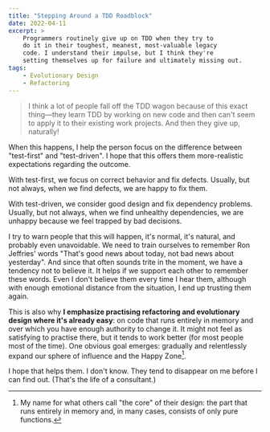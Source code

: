 ```yaml
---
title: "Stepping Around a TDD Roadblock"
date: 2022-04-11
excerpt: >
    Programmers routinely give up on TDD when they try to 
    do it in their toughest, meanest, most-valuable legacy
    code. I understand their impulse, but I think they're
    setting themselves up for failure and ultimately missing out.
tags:
    - Evolutionary Design
    - Refactoring
---
```


> I think a lot of people fall off the TDD wagon because of this exact thing&mdash;they learn TDD by working on new code and then can't seem to apply it to their existing work projects. And then they give up, naturally!

When this happens, I help the person focus on the difference between "test-first" and "test-driven". I hope that this offers them more-realistic expectations regarding the outcome.

With test-first, we focus on correct behavior and fix defects. Usually, but not always, when we find defects, we are happy to fix them.

With test-driven, we consider good design and fix dependency problems. Usually, but not always, when we find unhealthy dependencies, we are unhappy because we feel trapped by bad decisions.

I try to warn people that this will happen, it's normal, it's natural, and probably even unavoidable. We need to train ourselves to remember Ron Jeffries' words "That's good news about today, not bad news about yesterday". And since that often sounds trite in the moment, we have a tendency not to believe it. It helps if we support each other to remember these words. Even I don't believe them every time I hear them, although with enough emotional distance from the situation, I end up trusting them again.

This is also why **I emphasize practising refactoring and evolutionary design where it's already easy**: on code that runs entirely in memory and over which you have enough authority to change it. It might not feel as satisfying to practise there, but it tends to work better (for most people most of the time). One obvious goal emerges: gradually and relentlessly expand our sphere of influence and the Happy Zone[^happy-zone].

[^happy-zone]: My name for what others call "the core" of their design: the part that runs entirely in memory and, in many cases, consists of only pure functions.

I hope that helps them. I don't know. They tend to disappear on me before I can find out. (That's the life of a consultant.)
